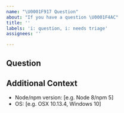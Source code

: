 ```yaml
---
name: "\U0001F917 Question"
about: "If you have a question \U0001F4AC"
title: ''
labels: 'i: question, i: needs triage'
assignees: ''

---
```


<!--
Hello and thanks for opening an issue! If you have a question feel free to ask it here.

Note: Comment blocks like this one are intended as notes for you the issue opener. Feel free to delete them as they are addressed.
-->

## Question

<!--
If this is in context to a problem you are trying to solve, we strongly encourage telling us about the core problem rather then the immediate issue you are running into. Its possible there is an alternative solution you have not considered that will work better for your situation.
-->

## Additional Context

- Node/npm version: [e.g. Node 8/npm 5]
- OS: [e.g. OSX 10.13.4, Windows 10]

<!--
Please provide any additional context as is appropriate for you question (the above are just suggestions feel free to delete if they don't make sense).
-->
